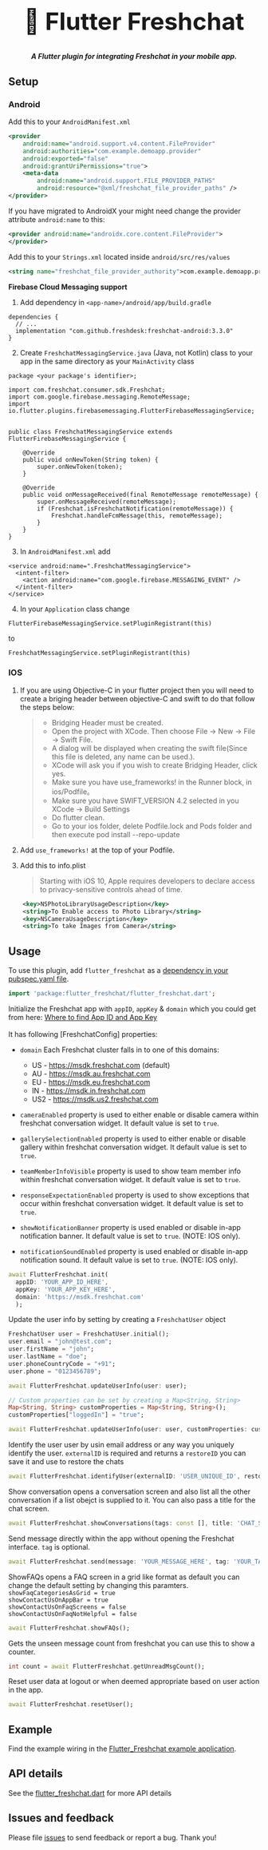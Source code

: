 <p align="center">
  <h1 align="center" style="font-size: 48px;">💬 Flutter Freshchat</h1>
  <h5 align="center">
A Flutter plugin for integrating Freshchat in your mobile app.
</p>

## Setup

### Android

Add this to your `AndroidManifest.xml`

```xml
<provider
    android:name="android.support.v4.content.FileProvider"
    android:authorities="com.example.demoapp.provider"
    android:exported="false"
    android:grantUriPermissions="true">
    <meta-data
        android:name="android.support.FILE_PROVIDER_PATHS"
        android:resource="@xml/freshchat_file_provider_paths" />
</provider>
```

If you have migrated to AndroidX your might need change the provider attribute `android:name` to this:

```xml
<provider android:name="androidx.core.content.FileProvider">
</provider>
```

Add this to your `Strings.xml` located inside `android/src/res/values`

```xml
<string name="freshchat_file_provider_authority">com.example.demoapp.provider</string>
```

**Firebase Cloud Messaging support**

1. Add dependency in `<app-name>/android/app/build.gradle`

```
dependencies {
  // ...
  implementation "com.github.freshdesk:freshchat-android:3.3.0"
}
```

2. Create `FreshchatMessagingService.java` (Java, not Kotlin) class to your app in the same directory as your `MainActivity` class

```
package <your package's identifier>;

import com.freshchat.consumer.sdk.Freshchat;
import com.google.firebase.messaging.RemoteMessage;
import io.flutter.plugins.firebasemessaging.FlutterFirebaseMessagingService;


public class FreshchatMessagingService extends FlutterFirebaseMessagingService {

    @Override
    public void onNewToken(String token) {
        super.onNewToken(token);
    }

    @Override
    public void onMessageReceived(final RemoteMessage remoteMessage) {
        super.onMessageReceived(remoteMessage);
        if (Freshchat.isFreshchatNotification(remoteMessage)) {
            Freshchat.handleFcmMessage(this, remoteMessage);
        }
    }
}
```

3. In `AndroidManifest.xml` add

```
<service android:name=".FreshchatMessagingService">
  <intent-filter>
    <action android:name="com.google.firebase.MESSAGING_EVENT" />
  </intent-filter>
</service>
```

4. In your `Application` class change
```
FlutterFirebaseMessagingService.setPluginRegistrant(this)
```
to
```
FreshchatMessagingService.setPluginRegistrant(this)
```

### IOS

1. If you are using Objective-C in your flutter project then you will need to create a briging header between objective-C and swift to do that follow the steps below:

   > - Bridging Header must be created.
   > - Open the project with XCode. Then choose File -> New -> File -> Swift File.
   > - A dialog will be displayed when creating the swift file(Since this file is deleted, any name can be used.).
   > - XCode will ask you if you wish to create Bridging Header, click yes.
   > - Make sure you have use_frameworks! in the Runner block, in ios/Podfile。
   > - Make sure you have SWIFT_VERSION 4.2 selected in you XCode -> Build Settings
   > - Do flutter clean.
   > - Go to your ios folder, delete Podfile.lock and Pods folder and then execute pod install --repo-update

2. Add `use_frameworks!` at the top of your Podfile.
3. Add this to info.plist
   > Starting with iOS 10, Apple requires developers to declare access to privacy-sensitive controls ahead of time.

```xml
    <key>NSPhotoLibraryUsageDescription</key>
    <string>To Enable access to Photo Library</string>
    <key>NSCameraUsageDescription</key>
    <string>To take Images from Camera</string>
```

<!-- 4. At this point if you try to build you will get an error something related to duplicate `info.plist` (Note: It's something to do with Freshchat) you can remove this info by following the below instructions:

- Open your `.xcworkspace` in xcode.
- Goto to `Pods`.
- Select target `flutter_freshchat`.
- Select Build Phases and then go to Compile Sources.
- Look for two `info.plist` entries and remove them. -->

## Usage

To use this plugin, add `flutter_freshchat` as a [dependency in your pubspec.yaml file](https://flutter.io/platform-plugins/).

```dart
import 'package:flutter_freshchat/flutter_freshchat.dart';
```

Initialize the Freshchat app with `appID`, `appKey` & `domain` which you could get from here: [Where to find App ID and App Key](https://support.freshchat.com/support/solutions/articles/229192)<br/><br/>
It has following [FreshchatConfig] properties:

- `domain` Each Freshchat cluster falls in to one of this domains:
  - US - https://msdk.freshchat.com (default)
  - AU - https://msdk.au.freshchat.com
  - EU - https://msdk.eu.freshchat.com
  - IN - https://msdk.in.freshchat.com
  - US2 - https://msdk.us2.freshchat.com

- `cameraEnabled` property is used to either enable or disable camera
  within freshchat conversation widget. It default value is set to `true`.

- `gallerySelectionEnabled` property is used to either enable or disable gallery
  within freshchat conversation widget. It default value is set to `true`.

- `teamMemberInfoVisible` property is used to show team member info
  within freshchat conversation widget. It default value is set to `true`.

- `responseExpectationEnabled` property is used to show exceptions that occur
  within freshchat conversation widget. It default value is set to `true`.

- `showNotificationBanner` property is used enabled or disable in-app notification
  banner. It default value is set to `true`. (NOTE: IOS only).

- `notificationSoundEnabled` property is used enabled or disable in-app notification
  sound. It default value is set to `true`. (NOTE: IOS only).

```dart
await FlutterFreshchat.init(
  appID: 'YOUR_APP_ID_HERE', 
  appKey: 'YOUR_APP_KEY_HERE',
  domain: 'https://msdk.freshchat.com'
  );
```

Update the user info by setting by creating a `FreshchatUser` object

```dart
FreshchatUser user = FreshchatUser.initial();
user.email = "john@test.com";
user.firstName = "john";
user.lastName = "doe";
user.phoneCountryCode = "+91";
user.phone = "0123456789";

await FlutterFreshchat.updateUserInfo(user: user);

// Custom properties can be set by creating a Map<String, String>
Map<String, String> customProperties = Map<String, String>();
customProperties["loggedIn"] = "true";

await FlutterFreshchat.updateUserInfo(user: user, customProperties: customProperties);
```

Identify the user user by usin email address or any way you uniquely identify the user.
`externalID` is required and returns a `restoreID` you can save it and use to restore the chats

```dart
await FlutterFreshchat.identifyUser(externalID: 'USER_UNIQUE_ID', restoreID: 'USER_RESTORE_ID');
```

Show conversation opens a conversation screen and also list all the other conversation if a list obejct is supplied to it. You can also pass a title for the chat screen.

```dart
await FlutterFreshchat.showConversations(tags: const [], title: 'CHAT_SCREEN_TITLE');
```

Send message directly within the app without opening the Freshchat interface. `tag` is optional.

```dart
await FlutterFreshchat.send(message: 'YOUR_MESSAGE_HERE', tag: 'YOUR_TAG_HERE');
```

ShowFAQs opens a FAQ screen in a grid like format as default you can change the default setting by changing this paramters.<br>
`showFaqCategoriesAsGrid = true`<br>
`showContactUsOnAppBar = true`<br>
`showContactUsOnFaqScreens = false`<br>
`showContactUsOnFaqNotHelpful = false`<br>

```dart
await FlutterFreshchat.showFAQs();
```

Gets the unseen message count from freshchat you can use this to show a counter.

```dart
int count = await FlutterFreshchat.getUnreadMsgCount();
```

Reset user data at logout or when deemed appropriate based on user action in the app.

```dart
await FlutterFreshchat.resetUser();
```

## Example

Find the example wiring in the [Flutter_Freshchat example application](https://github.com/fayeed/flutter_freshchat/blob/master/example/lib/main.dart).

## API details

See the [flutter_freshchat.dart](https://github.com/fayeed/flutter_freshchat/blob/master/lib/flutter_freshchat.dart) for more API details

## Issues and feedback

Please file [issues](https://github.com/fayeed/flutter_freshchat/issues)
to send feedback or report a bug. Thank you!
